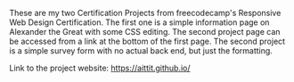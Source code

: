 These are my two Certification Projects from freecodecamp's Responsive Web Design Certification.
The first one is a simple information page on Alexander the Great with some CSS editing.
The second project page can be accessed from a link at the bottom of the first page. 
The second project is a simple survey form with no actual back end, but just the formatting.

Link to the project website: https://aittit.github.io/
